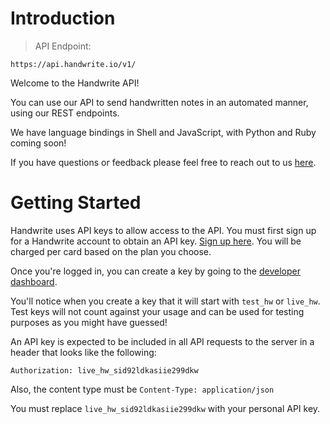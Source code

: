 # Introduction

> API Endpoint:

```
https://api.handwrite.io/v1/
```

Welcome to the Handwrite API!

You can use our API to send handwritten notes in an automated manner, using our REST endpoints.

We have language bindings in Shell and JavaScript, with Python and Ruby coming soon!

If you have questions or feedback please feel free to reach out to us [here](https://www.handwrite.io/#contact).

# Getting Started

Handwrite uses API keys to allow access to the API. You must first sign up for a Handwrite account to obtain an API key. [Sign up here](https://www.handwrite.io/signup). You will be charged per card based on the plan you choose.

Once you're logged in, you can create a key by going to the [developer dashboard](https://www.handwrite.io/integrations/api).

You'll notice when you create a key that it will start with `test_hw` or `live_hw`. Test keys will not count against your usage and can be used for testing purposes as you might have guessed!

An API key is expected to be included in all API requests to the server in a header that looks like the following:

`Authorization: live_hw_sid92ldkasiie299dkw`

Also, the content type must be `Content-Type: application/json`

<aside class="notice">
You must replace <code>live_hw_sid92ldkasiie299dkw</code> with your personal API key.
</aside>

